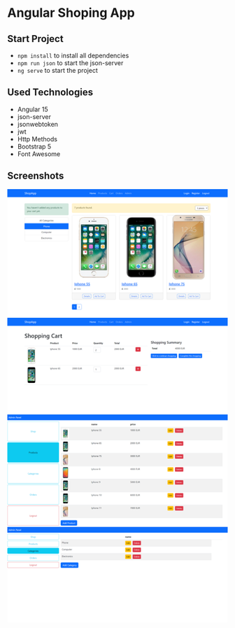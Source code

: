# Angular Shoping App

## Start Project
- `npm install` to install all dependencies
- `npm run json` to start the json-server
- `ng serve` to start the project
## Used Technologies
- Angular 15
- json-server
- jsonwebtoken
- jwt
- Http Methods
- Bootstrap 5
- Font Awesome

## Screenshots

![ss1](./screenshots/ss1.png)
![ss2](./screenshots/ss2.png)
![ss3](./screenshots/ss3.png)
![ss4](./screenshots/ss4.png)